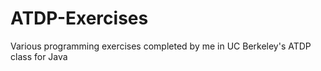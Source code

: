 # ATDP-Exercises
Various programming exercises completed by me in UC Berkeley's ATDP class for Java
